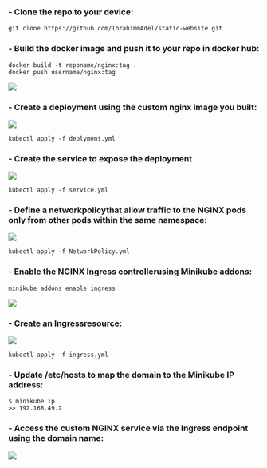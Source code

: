 ### - Clone the repo to your device:
```
git clone https://github.com/IbrahimmAdel/static-website.git
```

### - Build the docker image and push it to your repo in docker hub:
```
docker build -t reponame/nginx:tag .
docker push username/nginx:tag
```

<img src="https://github.com/Asem-Mohamed-321/iVolve-OJT/assets/167926594/6fb99e6d-7e3c-4ebf-8aad-c8a6e6287570">

### - Create a deployment using the custom nginx image you built:
<img src="https://github.com/Asem-Mohamed-321/iVolve-OJT/assets/167926594/6621d2fd-bb79-45b0-b1ac-309a8b6d0114">

```
kubectl apply -f deplyment.yml
```

### - Create the service to expose the deployment
<img src="https://github.com/Asem-Mohamed-321/iVolve-OJT/assets/167926594/5f70dea8-4564-49cc-bdf4-dc02152d3144">

```
kubectl apply -f service.yml
```

### - Define a networkpolicythat allow traffic to the NGINX pods only from other pods within the same namespace:
<img src="https://github.com/Asem-Mohamed-321/iVolve-OJT/assets/167926594/bed4e60a-5b8d-41d2-a726-057857b5e176">

```
kubectl apply -f NetworkPolicy.yml 
```

### - Enable the NGINX Ingress controllerusing Minikube addons:

```
minikube addons enable ingress
```

<img src="https://github.com/Asem-Mohamed-321/iVolve-OJT/assets/167926594/b16af5d5-9697-4301-8965-4cc6c2928b8d">

### - Create an Ingressresource:
<img src="https://github.com/Asem-Mohamed-321/iVolve-OJT/assets/167926594/e981627d-6074-4be4-832a-bd37d417a0f3">

```
kubectl apply -f ingress.yml
```

### - Update /etc/hosts to map the domain to the Minikube IP address:
```
$ minikube ip
>> 192.168.49.2
```
### - Access the custom NGINX service via the Ingress endpoint using the domain name:
<img src="https://github.com/Asem-Mohamed-321/iVolve-OJT/assets/167926594/6a91da76-6332-421a-8b77-7929d151e66c">







